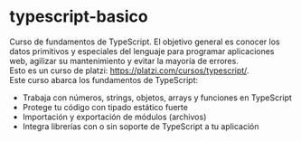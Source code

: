 # typescript-basico
Curso de fundamentos de TypeScript. El objetivo general es conocer los datos primitivos y especiales del lenguaje para programar aplicaciones web, agilizar su mantenimiento y evitar la mayoría de errores.<br>
Esto es un curso de platzi: https://platzi.com/cursos/typescript/. <br>
Este curso abarca los fundamentos de TypeScript: 
<ul>
  <li>Trabaja con números, strings, objetos, arrays y funciones en TypeScript</li>
  <li>Protege tu código con tipado estático fuerte</li>
  <li>Importación y exportación de módulos (archivos)</li>
  <li>Integra librerías con o sin soporte de TypeScript a tu aplicación</li>
</ul>

